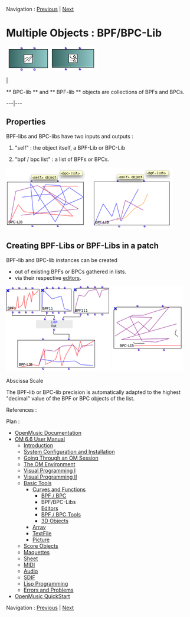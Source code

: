 
Navigation : [Previous](BPF-BPC "page précédente\(BPF / BPC\)") |
[Next](BPFEditors "Next\(Editors\)")

# Multiple Objects : BPF/BPC-Lib

![](../res/libboxes.png)

|

** BPC-lib ** and  ** BPF-lib ** objects are collections of BPFs and BPCs.  
  
---|---  
  
## Properties

BPF-libs and BPC-libs have two inputs and outputs :

  1. "self" : the object itself, a BPF-Lib or BPC-Lib

  2. "bpf / bpc list" : a list of BPFs or BPCs.

![](../res/bpflibslots.png)

## Creating BPF-Libs or BPF-Libs in a patch

BPF-lib and  BPC-lib instances can be created

  * out of existing BPFs or BPCs gathered in lists.
  * via their respective [editors](BPFEditors).

![](../res/makebpflib.png)

Abscissa Scale

The  BPF-lib or  BPC-lib precision is automatically adapted to the highest
"decimal" value of the BPF or BPC objects of the list.

References :

Plan :

  * [OpenMusic Documentation](OM-Documentation)
  * [OM 6.6 User Manual](OM-User-Manual)
    * [Introduction](00-Sommaire)
    * [System Configuration and Installation](Installation)
    * [Going Through an OM Session](Goingthrough)
    * [The OM Environment](Environment)
    * [Visual Programming I](BasicVisualProgramming)
    * [Visual Programming II](AdvancedVisualProgramming)
    * [Basic Tools](BasicObjects)
      * [Curves and Functions](CurvesAndFunctions)
        * [BPF / BPC](BPF-BPC)
        * BPF/BPC-Libs
        * [Editors](BPFEditors)
        * [BPF / BPC Tools](Tools)
        * [3D Objects](3D)
      * [Array](ClassArray)
      * [TextFile](textfile)
      * [Picture](Picture)
    * [Score Objects](ScoreObjects)
    * [Maquettes](Maquettes)
    * [Sheet](Sheet)
    * [MIDI](MIDI)
    * [Audio](Audio)
    * [SDIF](SDIF)
    * [Lisp Programming](Lisp)
    * [Errors and Problems](errors)
  * [OpenMusic QuickStart](QuickStart-Chapters)

Navigation : [Previous](BPF-BPC "page précédente\(BPF / BPC\)") |
[Next](BPFEditors "Next\(Editors\)")

